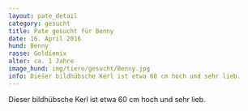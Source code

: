 ```yaml
---
layout: pate_detail
category: gesucht
title: Pate gesucht für Benny
date: 16. April 2016
hund: Benny
rasse: Goldiemix
alter: ca. 1 Jahre
image_hund: img/tiere/gesucht/Benny.jpg
info: Dieser bildhübsche Kerl ist etwa 60 cm hoch und sehr lieb.
---
```


Dieser bildhübsche Kerl ist etwa 60 cm hoch und sehr lieb.
